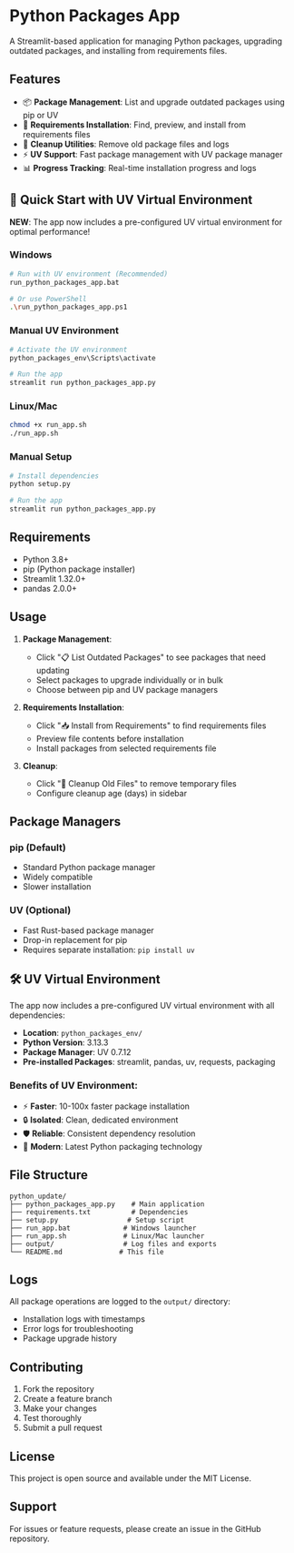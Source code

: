 # Python Packages App

A Streamlit-based application for managing Python packages, upgrading outdated packages, and installing from requirements files.

## Features

- 📦 **Package Management**: List and upgrade outdated packages using pip or UV
- 📄 **Requirements Installation**: Find, preview, and install from requirements files
- 🧹 **Cleanup Utilities**: Remove old package files and logs
- ⚡ **UV Support**: Fast package management with UV package manager
- 📊 **Progress Tracking**: Real-time installation progress and logs

## 🚀 Quick Start with UV Virtual Environment

**NEW**: The app now includes a pre-configured UV virtual environment for optimal performance!

### Windows
```bash
# Run with UV environment (Recommended)
run_python_packages_app.bat

# Or use PowerShell
.\run_python_packages_app.ps1
```

### Manual UV Environment
```bash
# Activate the UV environment
python_packages_env\Scripts\activate

# Run the app
streamlit run python_packages_app.py
```

### Linux/Mac
```bash
chmod +x run_app.sh
./run_app.sh
```

### Manual Setup
```bash
# Install dependencies
python setup.py

# Run the app
streamlit run python_packages_app.py
```

## Requirements

- Python 3.8+
- pip (Python package installer)
- Streamlit 1.32.0+
- pandas 2.0.0+

## Usage

1. **Package Management**:
   - Click "📋 List Outdated Packages" to see packages that need updating
   - Select packages to upgrade individually or in bulk
   - Choose between pip and UV package managers

2. **Requirements Installation**:
   - Click "📥 Install from Requirements" to find requirements files
   - Preview file contents before installation
   - Install packages from selected requirements file

3. **Cleanup**:
   - Click "🧹 Cleanup Old Files" to remove temporary files
   - Configure cleanup age (days) in sidebar

## Package Managers

### pip (Default)
- Standard Python package manager
- Widely compatible
- Slower installation

### UV (Optional)
- Fast Rust-based package manager
- Drop-in replacement for pip
- Requires separate installation: `pip install uv`

## 🛠️ UV Virtual Environment

The app now includes a pre-configured UV virtual environment with all dependencies:
- **Location**: `python_packages_env/`
- **Python Version**: 3.13.3
- **Package Manager**: UV 0.7.12
- **Pre-installed Packages**: streamlit, pandas, uv, requests, packaging

### Benefits of UV Environment:
- ⚡ **Faster**: 10-100x faster package installation
- 🔒 **Isolated**: Clean, dedicated environment
- 🛡️ **Reliable**: Consistent dependency resolution
- 🚀 **Modern**: Latest Python packaging technology

## File Structure

```
python_update/
├── python_packages_app.py    # Main application
├── requirements.txt          # Dependencies
├── setup.py                 # Setup script
├── run_app.bat             # Windows launcher
├── run_app.sh              # Linux/Mac launcher
├── output/                 # Log files and exports
└── README.md              # This file
```

## Logs

All package operations are logged to the `output/` directory:
- Installation logs with timestamps
- Error logs for troubleshooting
- Package upgrade history

## Contributing

1. Fork the repository
2. Create a feature branch
3. Make your changes
4. Test thoroughly
5. Submit a pull request

## License

This project is open source and available under the MIT License.

## Support

For issues or feature requests, please create an issue in the GitHub repository.

